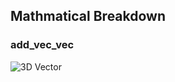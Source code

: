 ## Mathmatical Breakdown
### add_vec_vec

![3D Vector](https://latex.codecogs.com/png.latex?\mathbf{v}=\begin{bmatrix}x\\y\\z\end{bmatrix})
